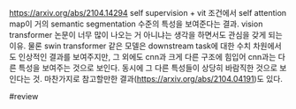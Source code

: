 https://arxiv.org/abs/2104.14294 self supervision + vit 조건에서 self attention map이 거의 semantic segmentation 수준의 특성을 보여준다는 결과.
vision transformer 논문이 너무 많이 나오는 거 아니냐는 생각을 하면서도 관심을 갖게 되는 이유. 물론 swin transformer 같은 모델은 downstream task에 대한 수치 차원에서도 인상적인 결과를 보여주지만, 그 외에도 cnn과 크게 다른 구조에 힘입어 cnn과는 다른 특성을 보여주는 것으로 보인다. 동시에 그 다른 특성들이 상당히 바람직한 것으로 보인다는 것. 마찬가지로 참고할만한 결과(https://arxiv.org/abs/2104.04191)도 있다.

#review